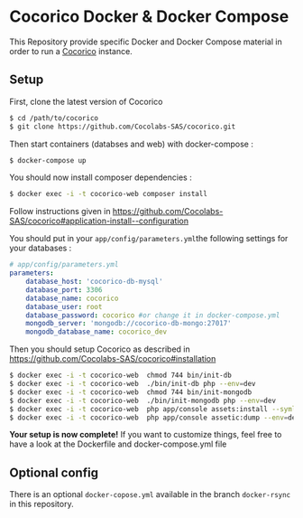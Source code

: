 # Cocorico Docker & Docker Compose

This Repository provide specific Docker and Docker Compose material in order to run a [Cocorico](https://github.com/Cocolabs-SAS/cocorico) instance.


## Setup

First, clone the latest version of Cocorico

```bash
$ cd /path/to/cocorico
$ git clone https://github.com/Cocolabs-SAS/cocorico.git
```

Then start containers (databses and web) with docker-compose :

```bash
$ docker-compose up
```

You should now install composer dependencies :

```bash
$ docker exec -i -t cocorico-web composer install
```

Follow instructions given in https://github.com/Cocolabs-SAS/cocorico#application-install--configuration

You should put in your ```app/config/parameters.yml```the following settings for your databases :

```yaml
# app/config/parameters.yml
parameters:
    database_host: 'cocorico-db-mysql'
    database_port: 3306
    database_name: cocorico
    database_user: root
    database_password: cocorico #or change it in docker-compose.yml
    mongodb_server: 'mongodb://cocorico-db-mongo:27017'
    mongodb_database_name: cocorico_dev
```

Then you should setup Cocorico as described in https://github.com/Cocolabs-SAS/cocorico#installation

```bash
$ docker exec -i -t cocorico-web  chmod 744 bin/init-db
$ docker exec -i -t cocorico-web  ./bin/init-db php --env=dev
$ docker exec -i -t cocorico-web  chmod 744 bin/init-mongodb
$ docker exec -i -t cocorico-web  ./bin/init-mongodb php --env=dev
$ docker exec -i -t cocorico-web  php app/console assets:install --symlink web --env=dev
$ docker exec -i -t cocorico-web  php app/console assetic:dump --env=dev
```

**Your setup is now complete!** If you want to customize things, feel free to have a look at the Dockerfile and docker-compose.yml file

## Optional config

There is an optional ``docker-copose.yml`` available in the branch ``docker-rsync`` in this repository.
